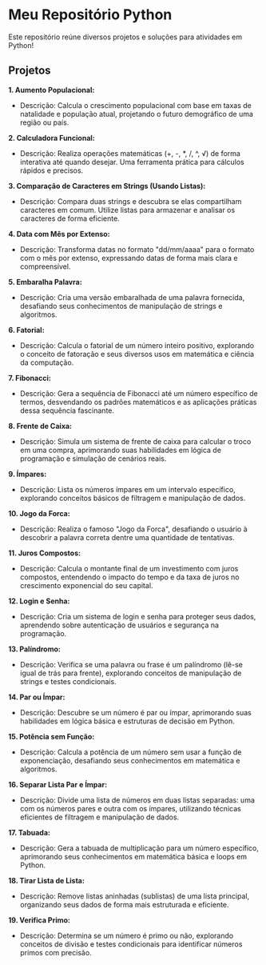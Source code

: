 # Meu Repositório Python

Este repositório reúne diversos projetos e soluções para atividades em Python!

## Projetos

**1. Aumento Populacional:**
  - Descrição: Calcula o crescimento populacional com base em taxas de natalidade e população atual, projetando o futuro demográfico de uma região ou país.

**2. Calculadora Funcional:**
  - Descrição: Realiza operações matemáticas (+, -, *, /, ^, √) de forma interativa até quando desejar. Uma ferramenta prática para cálculos rápidos e precisos.

**3. Comparação de Caracteres em Strings (Usando Listas):**
  - Descrição: Compara duas strings e descubra se elas compartilham caracteres em comum. Utilize listas para armazenar e analisar os caracteres de forma eficiente.

**4. Data com Mês por Extenso:**
  - Descrição: Transforma datas no formato "dd/mm/aaaa" para o formato com o mês por extenso, expressando datas de forma mais clara e compreensível.

**5. Embaralha Palavra:**
  - Descrição: Cria uma versão embaralhada de uma palavra fornecida, desafiando seus conhecimentos de manipulação de strings e algoritmos.

**6. Fatorial:**
  - Descrição: Calcula o fatorial de um número inteiro positivo, explorando o conceito de fatoração e seus diversos usos em matemática e ciência da computação.

**7. Fibonacci:**
  - Descrição: Gera a sequência de Fibonacci até um número específico de termos, desvendando os padrões matemáticos e as aplicações práticas dessa sequência fascinante.

**8. Frente de Caixa:**
  - Descrição: Simula um sistema de frente de caixa para calcular o troco em uma compra, aprimorando suas habilidades em lógica de programação e simulação de cenários reais.

**9. Ímpares:**
  - Descrição: Lista os números ímpares em um intervalo específico, explorando conceitos básicos de filtragem e manipulação de dados.

**10. Jogo da Forca:**
  - Descrição: Realiza o famoso "Jogo da Forca", desafiando o usuário à descobrir a palavra correta dentre uma quantidade de tentativas.

**11. Juros Compostos:**
  - Descrição: Calcula o montante final de um investimento com juros compostos, entendendo o impacto do tempo e da taxa de juros no crescimento exponencial do seu capital.

**12. Login e Senha:**
  - Descrição: Cria um sistema de login e senha para proteger seus dados, aprendendo sobre autenticação de usuários e segurança na programação.

**13. Palíndromo:**
  - Descrição: Verifica se uma palavra ou frase é um palíndromo (lê-se igual de trás para frente), explorando conceitos de manipulação de strings e testes condicionais.

**14. Par ou Ímpar:**
  - Descrição: Descubre se um número é par ou ímpar, aprimorando suas habilidades em lógica básica e estruturas de decisão em Python.

**15. Potência sem Função:**
  - Descrição: Calcula a potência de um número sem usar a função de exponenciação, desafiando seus conhecimentos em matemática e algoritmos.

**16. Separar Lista Par e Ímpar:**
  - Descrição: Divide uma lista de números em duas listas separadas: uma com os números pares e outra com os ímpares, utilizando técnicas eficientes de filtragem e manipulação de dados.

**17. Tabuada:**
  - Descrição: Gera a tabuada de multiplicação para um número específico, aprimorando seus conhecimentos em matemática básica e loops em Python.

**18. Tirar Lista de Lista:**
  - Descrição: Remove listas aninhadas (sublistas) de uma lista principal, organizando seus dados de forma mais estruturada e eficiente.

**19. Verifica Primo:**
  - Descrição: Determina se um número é primo ou não, explorando conceitos de divisão e testes condicionais para identificar números primos com precisão.
